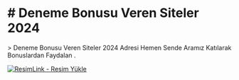 <h1># Deneme Bonusu Veren Siteler 2024</h1>>
Deneme Bonusu Veren Siteler 2024 Adresi 
Hemen Sende Aramız Katılarak Bonuslardan Faydalan .


<a href="https://meritking1601.com/auth/register?l_id=8371&a_id=20457" title="ResimLink - Resim Yükle" rel="nofollow"><img src="https://i.hizliresim.com/mt023fa.png" title="ResimLink - Resim Yükle" alt="ResimLink - Resim Yükle" data-canonical-src="https://i.hizliresim.com/mt023fa.png" style="max-width: 100%;"></a>
